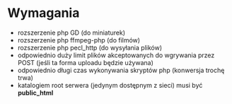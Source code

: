 # Wymagania #

  * rozszerzenie php GD (do miniaturek)
  * rozszerzenie php ffmpeg-php (do filmów)
  * rozszerzenie php pecl\_http (do wysyłania plików)
  * odpowiednio duży limit plików akceptowanych do wgrywania przez POST (jeśli ta forma uploadu będzie używana)
  * odpowiednio długi czas wykonywania skryptów php (konwersja trochę trwa)
  * katalogiem root serwera (jedynym dostępnym z sieci) musi być **public\_html**